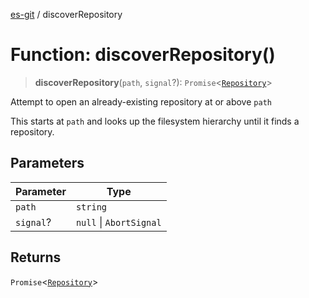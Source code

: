 [es-git](../globals.md) / discoverRepository

# Function: discoverRepository()

> **discoverRepository**(`path`, `signal`?): `Promise`\<[`Repository`](../classes/Repository.md)\>

Attempt to open an already-existing repository at or above `path`

This starts at `path` and looks up the filesystem hierarchy
until it finds a repository.

## Parameters

| Parameter | Type |
| ------ | ------ |
| `path` | `string` |
| `signal`? | `null` \| `AbortSignal` |

## Returns

`Promise`\<[`Repository`](../classes/Repository.md)\>

